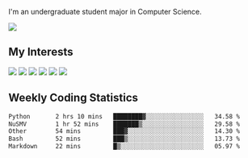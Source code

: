 I'm an undergraduate student major in Computer Science.

![](https://github-readme-stats.vercel.app/api?username=littzhch&theme=radical)

## My Interests

![](https://img.shields.io/badge/Python-3776AB?style=flat&labelColor=FFD43B&logoColor=3776AB&logo=python)
![](https://img.shields.io/badge/C-00599C?style=flat&labelColor=01427d&logoColor=6295cb&logo=c)
![](https://img.shields.io/badge/Rust-ffffff?style=flat&labelColor=ffffff&logoColor=000000&logo=rust)
![](https://img.shields.io/badge/LaTeX-008080?style=flat&labelColor=eeece5&logoColor=008080&logo=latex)
![](https://img.shields.io/badge/OpenGL-5487b2?style=flat&labelColor=ffffff&logoColor=5487b2&logo=opengl)
![](https://img.shields.io/badge/archlinux-1793d1?style=flat&labelColor=333333&logoColor=1793d1&logo=archlinux)

## Weekly Coding Statistics
<!--START_SECTION:waka-->

```txt
Python       2 hrs 10 mins   ████████▓░░░░░░░░░░░░░░░░   34.58 %
NuSMV        1 hr 52 mins    ███████▒░░░░░░░░░░░░░░░░░   29.58 %
Other        54 mins         ███▓░░░░░░░░░░░░░░░░░░░░░   14.30 %
Bash         52 mins         ███▒░░░░░░░░░░░░░░░░░░░░░   13.73 %
Markdown     22 mins         █▒░░░░░░░░░░░░░░░░░░░░░░░   05.97 %
```

<!--END_SECTION:waka-->
